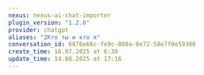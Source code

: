 ```yaml
---
nexus: nexus-ai-chat-importer
plugin_version: "1.2.0"
provider: chatgpt
aliases: "2Кто ты и кто я"
conversation_id: 6876e66c-fe9c-800a-8e72-58e7f0e59386
create_time: 16.07.2025 at 6:38
update_time: 14.08.2025 at 17:16
---
```

